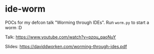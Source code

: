 # ide-worm

POCs for my defcon talk "Worming through IDEs". Run `worm.py` to start a worm :D 

Talk: https://www.youtube.com/watch?v=pzqu_qaoNuY

Slides: https://daviddworken.com/worming-through-ides.pdf
